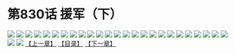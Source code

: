 # 第830话 援军（下）
![](https://mhpic.xiaomingtaiji.net/comic/D/斗破苍穹/第830话F1_262527/1.jpg-zymk.middle.webp)
![](https://mhpic.xiaomingtaiji.net/comic/D/斗破苍穹/第830话F1_262527/2.jpg-zymk.middle.webp)
![](https://mhpic.xiaomingtaiji.net/comic/D/斗破苍穹/第830话F1_262527/3.jpg-zymk.middle.webp)
![](https://mhpic.xiaomingtaiji.net/comic/D/斗破苍穹/第830话F1_262527/4.jpg-zymk.middle.webp)
![](https://mhpic.xiaomingtaiji.net/comic/D/斗破苍穹/第830话F1_262527/5.jpg-zymk.middle.webp)
![](https://mhpic.xiaomingtaiji.net/comic/D/斗破苍穹/第830话F1_262527/6.jpg-zymk.middle.webp)
![](https://mhpic.xiaomingtaiji.net/comic/D/斗破苍穹/第830话F1_262527/7.jpg-zymk.middle.webp)
![](https://mhpic.xiaomingtaiji.net/comic/D/斗破苍穹/第830话F1_262527/8.jpg-zymk.middle.webp)
![](https://mhpic.xiaomingtaiji.net/comic/D/斗破苍穹/第830话F1_262527/9.jpg-zymk.middle.webp)
![](https://mhpic.xiaomingtaiji.net/comic/D/斗破苍穹/第830话F1_262527/10.jpg-zymk.middle.webp)
![](https://mhpic.xiaomingtaiji.net/comic/D/斗破苍穹/第830话F1_262527/11.jpg-zymk.middle.webp)
![](https://mhpic.xiaomingtaiji.net/comic/D/斗破苍穹/第830话F1_262527/12.jpg-zymk.middle.webp)
![](https://mhpic.xiaomingtaiji.net/comic/D/斗破苍穹/第830话F1_262527/13.jpg-zymk.middle.webp)
![](https://mhpic.xiaomingtaiji.net/comic/D/斗破苍穹/第830话F1_262527/14.jpg-zymk.middle.webp)
![](https://mhpic.xiaomingtaiji.net/comic/D/斗破苍穹/第830话F1_262527/15.jpg-zymk.middle.webp)
![](https://mhpic.xiaomingtaiji.net/comic/D/斗破苍穹/第830话F1_262527/16.jpg-zymk.middle.webp)
![](https://mhpic.xiaomingtaiji.net/comic/D/斗破苍穹/第830话F1_262527/17.jpg-zymk.middle.webp)
![](https://mhpic.xiaomingtaiji.net/comic/D/斗破苍穹/第830话F1_262527/18.jpg-zymk.middle.webp)
![](https://mhpic.xiaomingtaiji.net/comic/D/斗破苍穹/第830话F1_262527/19.jpg-zymk.middle.webp)
![](https://mhpic.xiaomingtaiji.net/comic/D/斗破苍穹/第830话F1_262527/20.jpg-zymk.middle.webp)
![](https://mhpic.xiaomingtaiji.net/comic/D/斗破苍穹/第830话F1_262527/21.jpg-zymk.middle.webp)
![](https://mhpic.xiaomingtaiji.net/comic/D/斗破苍穹/第830话F1_262527/22.jpg-zymk.middle.webp)
![](https://mhpic.xiaomingtaiji.net/comic/D/斗破苍穹/第830话F1_262527/23.jpg-zymk.middle.webp)
![](https://mhpic.xiaomingtaiji.net/comic/D/斗破苍穹/第830话F1_262527/24.jpg-zymk.middle.webp)
![](https://mhpic.xiaomingtaiji.net/comic/D/斗破苍穹/第830话F1_262527/25.jpg-zymk.middle.webp)
![](https://mhpic.xiaomingtaiji.net/comic/D/斗破苍穹/第830话F1_262527/26.jpg-zymk.middle.webp)
![](https://mhpic.xiaomingtaiji.net/comic/D/斗破苍穹/第830话F1_262527/27.jpg-zymk.middle.webp)
[【上一章】](./833.md)
[【目录】](./README.md)
[【下一章】](./835.md)
